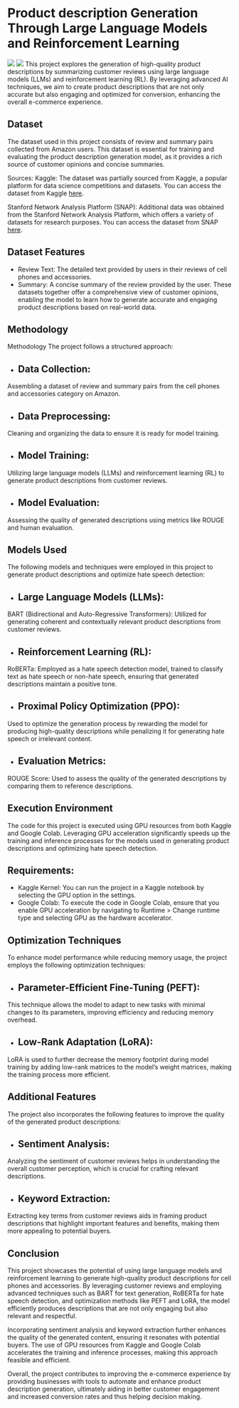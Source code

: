 
# Product description Generation Through Large Language Models and Reinforcement Learning
![](https://images.squarespace-cdn.com/content/v1/543593b8e4b0a4b0a0781073/1595879267768-1HL7M1NR4PIV5Y9AWW8I/Add-to-Cart.gif)
![](https://images.squarespace-cdn.com/content/v1/5b48c29f9f8770367788f244/1611582700101-JMIIX69SHSXK1X96XE91/ke17ZwdGBToddI8pDm48kHKmDLrMZO7HHpcyjMqbzOMUqsxRUqqbr1mOJYKfIPR7LoDQ9mXPOjoJoqy81S2I8N_N4V1vUb5AoIIIbLZhVYxCRW4BPu10St3TBAUQYVKcBVek0a0L5ZzZO5sIOvWwrqKYA-dXl4sYwgdPtOa0B174TByWOce_SwawEQNsQ9Qi/ecommerce+marketing+strategy)
This project explores the generation of high-quality product descriptions by summarizing customer reviews using large language models (LLMs) and reinforcement learning (RL). By leveraging advanced AI techniques, we aim to create product descriptions that are not only accurate but also engaging and optimized for conversion, enhancing the overall e-commerce experience.


## Dataset

The dataset used in this project consists of review and summary pairs collected from Amazon users. This dataset is essential for training and evaluating the product description generation model, as it provides a rich source of customer opinions and concise summaries.

Sources:
Kaggle: The dataset was partially sourced from Kaggle, a popular platform for data science competitions and datasets. You can access the dataset from Kaggle [here](https://www.kaggle.com/datasets/aravindrajv/cell-phones-and-accessories).

Stanford Network Analysis Platform (SNAP): Additional data was obtained from the Stanford Network Analysis Platform, which offers a variety of datasets for research purposes. You can access the dataset from SNAP [here](https://cseweb.ucsd.edu/~jmcauley/datasets.html#amazon_reviews).

## Dataset Features
 - Review Text: The detailed text provided by users in their reviews of cell phones and accessories.
 - Summary: A concise summary of the review provided by the user.
These datasets together offer a comprehensive view of customer opinions, enabling the model to learn how to generate accurate and engaging product descriptions based on real-world data.
## Methodology
Methodology
The project follows a structured approach:

- ## Data Collection: 
Assembling a dataset of review and summary pairs from the cell phones and accessories category on Amazon.
 - ## Data Preprocessing: 
 Cleaning and organizing the data to ensure it is ready for model training.
 - ## Model Training: 
 Utilizing large language models (LLMs) and reinforcement learning (RL) to generate product descriptions from customer reviews.
 - ## Model Evaluation: 
Assessing the quality of generated descriptions using metrics like ROUGE and human evaluation.
## Models Used
The following models and techniques were employed in this project to generate product descriptions and optimize hate speech detection:

 - ## Large Language Models (LLMs):

BART (Bidirectional and Auto-Regressive Transformers): Utilized for generating coherent and contextually relevant product descriptions from customer reviews.

 - ## Reinforcement Learning (RL):

RoBERTa: Employed as a hate speech detection model, trained to classify text as hate speech or non-hate speech, ensuring that generated descriptions maintain a positive tone.

 - ## Proximal Policy Optimization (PPO):
Used to optimize the generation process by rewarding the model for producing high-quality descriptions while penalizing it for generating hate speech or irrelevant content.

 - ## Evaluation Metrics:

ROUGE Score: Used to assess the quality of the generated descriptions by comparing them to reference descriptions.

## Execution Environment
The code for this project is executed using GPU resources from both Kaggle and Google Colab. Leveraging GPU acceleration significantly speeds up the training and inference processes for the models used in generating product descriptions and optimizing hate speech detection.

## Requirements:
 - Kaggle Kernel: You can run the project in a Kaggle notebook by selecting the GPU option in the settings.
 - Google Colab: To execute the code in Google Colab, ensure that you enable GPU acceleration by navigating to Runtime > Change runtime type and selecting GPU as the hardware accelerator.
## Optimization Techniques
To enhance model performance while reducing memory usage, the project employs the following optimization techniques:

 - ## Parameter-Efficient Fine-Tuning (PEFT): 
 This technique allows the model to adapt to new tasks with minimal changes to its parameters, improving efficiency and reducing memory overhead.
 - ## Low-Rank Adaptation (LoRA): 
 LoRA is used to further decrease the memory footprint during model training by adding low-rank matrices to the model’s weight matrices, making the training process more efficient.
## Additional Features
The project also incorporates the following features to improve the quality of the generated product descriptions:
 - ## Sentiment Analysis: 
 Analyzing the sentiment of customer reviews helps in understanding the overall customer perception, which is crucial for crafting relevant descriptions.
 - ## Keyword Extraction: 
 Extracting key terms from customer reviews aids in framing product descriptions that highlight important features and benefits, making them more appealing to potential buyers.
## Conclusion
This project showcases the potential of using large language models and reinforcement learning to generate high-quality product descriptions for cell phones and accessories. By leveraging customer reviews and employing advanced techniques such as BART for text generation, RoBERTa for hate speech detection, and optimization methods like PEFT and LoRA, the model efficiently produces descriptions that are not only engaging but also relevant and respectful.

Incorporating sentiment analysis and keyword extraction further enhances the quality of the generated content, ensuring it resonates with potential buyers. The use of GPU resources from Kaggle and Google Colab accelerates the training and inference processes, making this approach feasible and efficient.

Overall, the project contributes to improving the e-commerce experience by providing businesses with tools to automate and enhance product description generation, ultimately aiding in better customer engagement and increased conversion rates and thus helping decision making.

